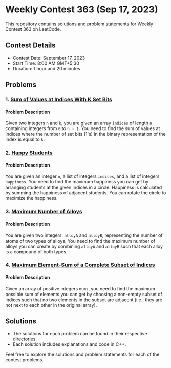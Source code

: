 # Weekly Contest 363 (Sep 17, 2023)

This repository contains solutions and problem statements for Weekly Contest 363 on LeetCode.

## Contest Details

- Contest Date: September 17, 2023
- Start Time: 8:00 AM GMT+5:30
- Duration: 1 hour and 20 minutes

## Problems

### 1. [Sum of Values at Indices With K Set Bits](https://leetcode.com/contest/weekly-contest-363/problems/sum-of-values-at-indices-with-k-set-bits/)

#### Problem Description

Given two integers `n` and `k`, you are given an array `indices` of length `n` containing integers from `0` to `n - 1`. You need to find the sum of values at indices where the number of set bits (1's) in the binary representation of the index is equal to `k`.

### 2. [Happy Students](https://leetcode.com/contest/weekly-contest-363/problems/happy-students/)

#### Problem Description

You are given an integer `n`, a list of integers `indices`, and a list of integers `happiness`. You need to find the maximum happiness you can get by arranging students at the given indices in a circle. Happiness is calculated by summing the happiness of adjacent students. You can rotate the circle to maximize the happiness.

### 3. [Maximum Number of Alloys](https://leetcode.com/contest/weekly-contest-363/problems/maximum-number-of-alloys/)

#### Problem Description

You are given two integers, `alloyA` and `alloyB`, representing the number of atoms of two types of alloys. You need to find the maximum number of alloys you can create by combining `alloyA` and `alloyB` such that each alloy is a compound of both types.

### 4. [Maximum Element-Sum of a Complete Subset of Indices](https://leetcode.com/contest/weekly-contest-363/problems/maximum-element-sum-of-a-complete-subset-of-indices/)

#### Problem Description

Given an array of positive integers `nums`, you need to find the maximum possible sum of elements you can get by choosing a non-empty subset of indices such that no two elements in the subset are adjacent (i.e., they are not next to each other in the original array).

## Solutions

- The solutions for each problem can be found in their respective directories.
- Each solution includes explanations and code in C++.

Feel free to explore the solutions and problem statements for each of the contest problems.
